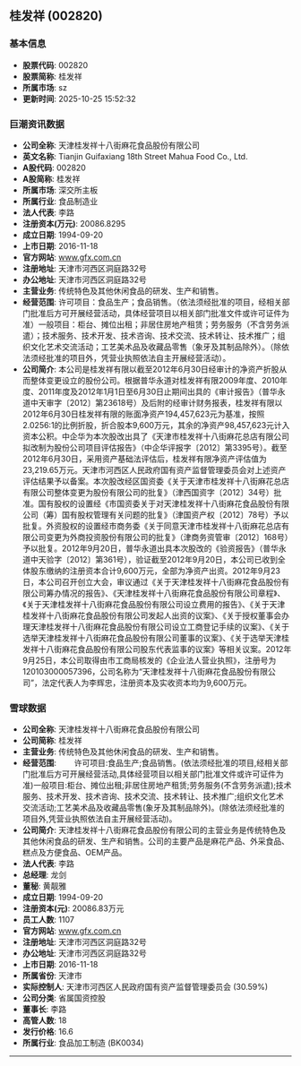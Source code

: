 ## 桂发祥 (002820)

### 基本信息

- **股票代码**: 002820
- **股票简称**: 桂发祥
- **所属市场**: sz
- **更新时间**: 2025-10-25 15:52:32

### 巨潮资讯数据

- **公司全称**: 天津桂发祥十八街麻花食品股份有限公司
- **英文名称**: Tianjin Guifaxiang 18th Street Mahua Food Co., Ltd.
- **A股代码**: 002820
- **A股简称**: 桂发祥
- **所属市场**: 深交所主板
- **所属行业**: 食品制造业
- **法人代表**: 李路
- **注册资本(万元)**: 20086.8295
- **成立日期**: 1994-09-20
- **上市日期**: 2016-11-18
- **官方网站**: www.gfx.com.cn
- **注册地址**: 天津市河西区洞庭路32号
- **办公地址**: 天津市河西区洞庭路32号
- **主营业务**: 传统特色及其他休闲食品的研发、生产和销售。
- **经营范围**: 许可项目：食品生产；食品销售。（依法须经批准的项目，经相关部门批准后方可开展经营活动，具体经营项目以相关部门批准文件或许可证件为准）一般项目：柜台、摊位出租；非居住房地产租赁；劳务服务（不含劳务派遣）；技术服务、技术开发、技术咨询、技术交流、技术转让、技术推广；组织文化艺术交流活动；工艺美术品及收藏品零售（象牙及其制品除外）。（除依法须经批准的项目外，凭营业执照依法自主开展经营活动）。
- **公司简介**: 本公司是桂发祥有限以截至2012年6月30日经审计的净资产折股从而整体变更设立的股份公司。根据普华永道对桂发祥有限2009年度、2010年度、2011年度及2012年1月1日至6月30日止期间出具的《审计报告》（普华永道中天审字〔2012〕第23618号）及后附的经审计财务报表，桂发祥有限以2012年6月30日桂发祥有限的账面净资产194,457,623元为基准，按照2.0256:1的比例折股，折合股本9,600万元，其余的净资产98,457,623元计入资本公积。中企华为本次股改出具了《天津市桂发祥十八街麻花总店有限公司拟改制为股份公司项目评估报告》（中企华评报字〔2012〕第3395号）。截至2012年6月30日，采用资产基础法评估后，桂发祥有限净资产评估值为23,219.65万元。天津市河西区人民政府国有资产监督管理委员会对上述资产评估结果予以备案。本次股改经区国资委《关于天津市桂发祥十八街麻花总店有限公司整体变更为股份有限公司的批复》（津西国资字〔2012〕34号）批准。国有股权的设置经《市国资委关于对天津桂发祥十八街麻花食品股份有限公司（筹）国有股权管理有关问题的批复》（津国资产权〔2012〕78号）予以批复。外资股权的设置经市商务委《关于同意天津市桂发祥十八街麻花总店有限公司变更为外商投资股份有限公司的批复》（津商务资管审〔2012〕168号）予以批复。2012年9月20日，普华永道出具本次股改的《验资报告》（普华永道中天验字〔2012〕第361号），验证截至2012年9月20日，本公司已收到全体股东缴纳的注册资本合计9,600万元，全部为净资产出资。2012年9月23日，本公司召开创立大会，审议通过《关于天津桂发祥十八街麻花食品股份有限公司筹办情况的报告》、《天津桂发祥十八街麻花食品股份有限公司章程》、《关于天津桂发祥十八街麻花食品股份有限公司设立费用的报告》、《关于天津桂发祥十八街麻花食品股份有限公司发起人出资的议案》、《关于授权董事会办理天津桂发祥十八街麻花食品股份有限公司设立工商登记手续的议案》、《关于选举天津桂发祥十八街麻花食品股份有限公司董事的议案》、《关于选举天津桂发祥十八街麻花食品股份有限公司股东代表监事的议案》等相关议案。2012年9月25日，本公司取得由市工商局核发的《企业法人营业执照》，注册号为120103000057396，公司名称为“天津桂发祥十八街麻花食品股份有限公司”，法定代表人为李辉忠，注册资本及实收资本均为9,600万元。

### 雪球数据

- **公司全称**: 天津桂发祥十八街麻花食品股份有限公司
- **公司简称**: 桂发祥
- **主营业务**: 传统特色及其他休闲食品的研发、生产和销售。
- **经营范围**: 　　许可项目:食品生产;食品销售。(依法须经批准的项目,经相关部门批准后方可开展经营活动,具体经营项目以相关部门批准文件或许可证件为准)一般项目:柜台、摊位出租;非居住房地产租赁;劳务服务(不含劳务派遣);技术服务、技术开发、技术咨询、技术交流、技术转让、技术推广;组织文化艺术交流活动;工艺美术品及收藏品零售(象牙及其制品除外)。(除依法须经批准的项目外,凭营业执照依法自主开展经营活动)。
- **公司简介**: 天津桂发祥十八街麻花食品股份有限公司的主营业务是传统特色及其他休闲食品的研发、生产和销售。公司的主要产品是麻花产品、外采食品、糕点及方便食品、OEM产品。
- **法人代表**: 李路
- **总经理**: 龙剑
- **董秘**: 黄靓雅
- **成立日期**: 1994-09-20
- **注册资本(元)**: 20086.83万元
- **员工人数**: 1107
- **官方网站**: www.gfx.com.cn
- **注册地址**: 天津市河西区洞庭路32号
- **办公地址**: 天津市河西区洞庭路32号
- **上市日期**: 2016-11-18
- **所属省份**: 天津市
- **实际控制人**: 天津市河西区人民政府国有资产监督管理委员会 (30.59%)
- **公司分类**: 省属国资控股
- **董事长**: 李路
- **高管人数**: 18
- **发行价格**: 16.6
- **所属行业**: 食品加工制造 (BK0034)

---